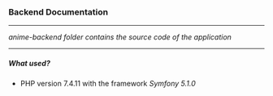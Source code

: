 ### Backend Documentation
------

_anime-backend folder contains the source code of the application_

----

##### What used? 
- PHP version 7.4.11 with the framework _Symfony 5.1.0_

 